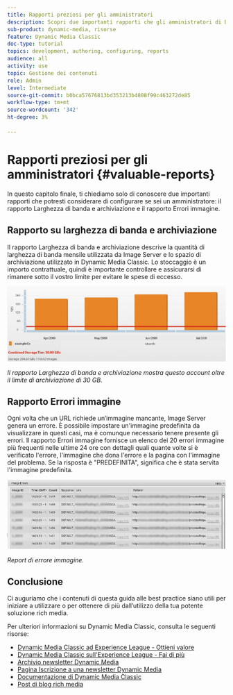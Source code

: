```yaml
---
title: Rapporti preziosi per gli amministratori
description: Scopri due importanti rapporti che gli amministratori di Dynamic Media Classic dovrebbero considerare per la configurazione.
sub-product: dynamic-media, risorse
feature: Dynamic Media Classic
doc-type: tutorial
topics: development, authoring, configuring, reports
audience: all
activity: use
topic: Gestione dei contenuti
role: Admin
level: Intermediate
source-git-commit: b0bca57676813bd353213b4808f99c463272de85
workflow-type: tm+mt
source-wordcount: '342'
ht-degree: 3%

---
```



# Rapporti preziosi per gli amministratori {#valuable-reports}

In questo capitolo finale, ti chiediamo solo di conoscere due importanti rapporti che potresti considerare di configurare se sei un amministratore: il rapporto Larghezza di banda e archiviazione e il rapporto Errori immagine.

## Rapporto su larghezza di banda e archiviazione

Il rapporto Larghezza di banda e archiviazione descrive la quantità di larghezza di banda mensile utilizzata da Image Server e lo spazio di archiviazione utilizzato in Dynamic Media Classic. Lo stoccaggio è un importo contrattuale, quindi è importante controllare e assicurarsi di rimanere sotto il vostro limite per evitare le spese di eccesso.

![immagine](assets/valuable-reports/reports-1.jpg)

_Il rapporto Larghezza di banda e archiviazione mostra questo account oltre il limite di archiviazione di 30 GB._

## Rapporto Errori immagine

Ogni volta che un URL richiede un’immagine mancante, Image Server genera un errore. È possibile impostare un&#39;immagine predefinita da visualizzare in questi casi, ma è comunque necessario tenere presente gli errori. Il rapporto Errori immagine fornisce un elenco dei 20 errori immagine più frequenti nelle ultime 24 ore con dettagli quali quante volte si è verificato l&#39;errore, l&#39;immagine che dona l&#39;errore e la pagina con l&#39;immagine del problema. Se la risposta è &quot;PREDEFINITA&quot;, significa che è stata servita l&#39;immagine predefinita.

![immagine](assets/valuable-reports/reports-2.jpg)

_Report di errore immagine._

## Conclusione

Ci auguriamo che i contenuti di questa guida alle best practice siano utili per iniziare a utilizzare o per ottenere di più dall’utilizzo della tua potente soluzione rich media.

Per ulteriori informazioni su Dynamic Media Classic, consulta le seguenti risorse:

- [Dynamic Media Classic ad Experience League - Ottieni valore](https://guided.adobe.com/?launch=AEM-5a#recommended/solutions/experience-manager)
- [Dynamic Media Classic sull&#39;Experience League - Fai di più](https://guided.adobe.com/?launch=AEM-6a#recommended/solutions/experience-manager)
- [Archivio newsletter Dynamic Media](https://docs.adobe.com/content/help/en/dynamic-media-classic/using/dynamic-media-newsletter.html)
- [Pagina Iscrizione a una newsletter Dynamic Media](https://www.adobe.com/subscription/dynamic-media-newsletter.html)
- [Documentazione di Dynamic Media Classic](https://docs.adobe.com/content/help/en/dynamic-media-classic/using/home.html)
- [Post di blog rich media](https://theblog.adobe.com/tag/dynamic-media)
